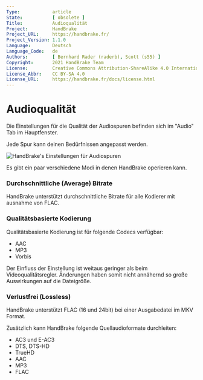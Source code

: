 ```yaml
---
Type:            article
State:           [ obsolete ]
Title:           Audioqualität
Project:         HandBrake
Project_URL:     https://handbrake.fr/
Project_Version: 1.1.0
Language:        Deutsch
Language_Code:   de
Authors:         [ Bernhard Rader (raderb), Scott (s55) ]
Copyright:       2021 HandBrake Team
License:         Creative Commons Attribution-ShareAlike 4.0 International
License_Abbr:    CC BY-SA 4.0
License_URL:     https://handbrake.fr/docs/license.html
---
```


Audioqualität
=============================
Die Einstellungen für die Qualität der Audiospuren befinden sich im "Audio" Tab im Hauptfenster.

Jede Spur kann deinen Bedürfnissen angepasst werden.

<!-- .system-windows -->

![HandBrake's Einstellungen für Audiospuren](../../../en/images/windows/audio-quality-1.0.0.png "HandBrake's Einstellungen für Audiospuren")

<!-- /.system-windows -->

Es gibt ein paar verschiedene Modi in denen HandBrake operieren kann.

### Durchschnittliche (Average) Bitrate
HandBrake unterstützt durchschnittliche Bitrate für alle Kodierer mit ausnahme von FLAC.

### Qualitätsbasierte Kodierung
Qualitätsbasierte Kodierung ist für folgende Codecs verfügbar:
- AAC
- MP3
- Vorbis

Der Einfluss der Einstellung ist weitaus geringer als beim Videoqualitätsregler. Änderungen haben somit nicht annähernd so große Auswirkungen auf die Dateigröße.

### Verlustfrei (Lossless)
HandBrake unterstützt FLAC (16 und 24bit) bei einer Ausgabedatei im MKV Format.

Zusätzlich kann HandBrake folgende Quellaudioformate durchleiten:

- AC3 und E-AC3
- DTS, DTS-HD
- TrueHD
- AAC
- MP3
- FLAC

